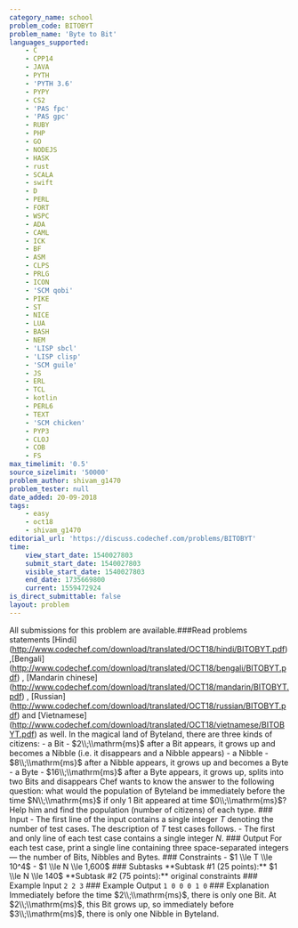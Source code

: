 ```yaml
---
category_name: school
problem_code: BITOBYT
problem_name: 'Byte to Bit'
languages_supported:
    - C
    - CPP14
    - JAVA
    - PYTH
    - 'PYTH 3.6'
    - PYPY
    - CS2
    - 'PAS fpc'
    - 'PAS gpc'
    - RUBY
    - PHP
    - GO
    - NODEJS
    - HASK
    - rust
    - SCALA
    - swift
    - D
    - PERL
    - FORT
    - WSPC
    - ADA
    - CAML
    - ICK
    - BF
    - ASM
    - CLPS
    - PRLG
    - ICON
    - 'SCM qobi'
    - PIKE
    - ST
    - NICE
    - LUA
    - BASH
    - NEM
    - 'LISP sbcl'
    - 'LISP clisp'
    - 'SCM guile'
    - JS
    - ERL
    - TCL
    - kotlin
    - PERL6
    - TEXT
    - 'SCM chicken'
    - PYP3
    - CLOJ
    - COB
    - FS
max_timelimit: '0.5'
source_sizelimit: '50000'
problem_author: shivam_g1470
problem_tester: null
date_added: 20-09-2018
tags:
    - easy
    - oct18
    - shivam_g1470
editorial_url: 'https://discuss.codechef.com/problems/BITOBYT'
time:
    view_start_date: 1540027803
    submit_start_date: 1540027803
    visible_start_date: 1540027803
    end_date: 1735669800
    current: 1559472924
is_direct_submittable: false
layout: problem
---
```

All submissions for this problem are available.\###Read problems statements \[Hindi\](http://www.codechef.com/download/translated/OCT18/hindi/BITOBYT.pdf) ,\[Bengali\](http://www.codechef.com/download/translated/OCT18/bengali/BITOBYT.pdf) , \[Mandarin chinese\](http://www.codechef.com/download/translated/OCT18/mandarin/BITOBYT.pdf) , \[Russian\](http://www.codechef.com/download/translated/OCT18/russian/BITOBYT.pdf) and \[Vietnamese\](http://www.codechef.com/download/translated/OCT18/vietnamese/BITOBYT.pdf) as well. In the magical land of Byteland, there are three kinds of citizens: - a Bit - $2\\;\\mathrm{ms}$ after a Bit appears, it grows up and becomes a Nibble (i.e. it disappears and a Nibble appears) - a Nibble - $8\\;\\mathrm{ms}$ after a Nibble appears, it grows up and becomes a Byte - a Byte - $16\\;\\mathrm{ms}$ after a Byte appears, it grows up, splits into two Bits and disappears Chef wants to know the answer to the following question: what would the population of Byteland be immediately before the time $N\\;\\mathrm{ms}$ if only 1 Bit appeared at time $0\\;\\mathrm{ms}$? Help him and find the population (number of citizens) of each type. ### Input - The first line of the input contains a single integer $T$ denoting the number of test cases. The description of $T$ test cases follows. - The first and only line of each test case contains a single integer $N$. ### Output For each test case, print a single line containing three space-separated integers — the number of Bits, Nibbles and Bytes. ### Constraints - $1 \\le T \\le 10^4$ - $1 \\le N \\le 1,600$ ### Subtasks \*\*Subtask #1 (25 points):\*\* $1 \\le N \\le 140$ \*\*Subtask #2 (75 points):\*\* original constraints ### Example Input ``` 2 2 3 ``` ### Example Output ``` 1 0 0 0 1 0 ``` ### Explanation Immediately before the time $2\\;\\mathrm{ms}$, there is only one Bit. At $2\\;\\mathrm{ms}$, this Bit grows up, so immediately before $3\\;\\mathrm{ms}$, there is only one Nibble in Byteland.
